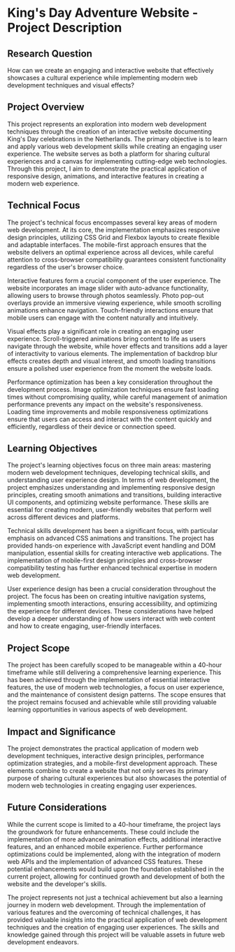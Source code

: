 # King's Day Adventure Website - Project Description

## Research Question
How can we create an engaging and interactive website that effectively showcases a cultural experience while implementing modern web development techniques and visual effects?

## Project Overview
This project represents an exploration into modern web development techniques through the creation of an interactive website documenting King's Day celebrations in the Netherlands. The primary objective is to learn and apply various web development skills while creating an engaging user experience. The website serves as both a platform for sharing cultural experiences and a canvas for implementing cutting-edge web technologies. Through this project, I aim to demonstrate the practical application of responsive design, animations, and interactive features in creating a modern web experience.

## Technical Focus
The project's technical focus encompasses several key areas of modern web development. At its core, the implementation emphasizes responsive design principles, utilizing CSS Grid and Flexbox layouts to create flexible and adaptable interfaces. The mobile-first approach ensures that the website delivers an optimal experience across all devices, while careful attention to cross-browser compatibility guarantees consistent functionality regardless of the user's browser choice.

Interactive features form a crucial component of the user experience. The website incorporates an image slider with auto-advance functionality, allowing users to browse through photos seamlessly. Photo pop-out overlays provide an immersive viewing experience, while smooth scrolling animations enhance navigation. Touch-friendly interactions ensure that mobile users can engage with the content naturally and intuitively.

Visual effects play a significant role in creating an engaging user experience. Scroll-triggered animations bring content to life as users navigate through the website, while hover effects and transitions add a layer of interactivity to various elements. The implementation of backdrop blur effects creates depth and visual interest, and smooth loading transitions ensure a polished user experience from the moment the website loads.

Performance optimization has been a key consideration throughout the development process. Image optimization techniques ensure fast loading times without compromising quality, while careful management of animation performance prevents any impact on the website's responsiveness. Loading time improvements and mobile responsiveness optimizations ensure that users can access and interact with the content quickly and efficiently, regardless of their device or connection speed.

## Learning Objectives
The project's learning objectives focus on three main areas: mastering modern web development techniques, developing technical skills, and understanding user experience design. In terms of web development, the project emphasizes understanding and implementing responsive design principles, creating smooth animations and transitions, building interactive UI components, and optimizing website performance. These skills are essential for creating modern, user-friendly websites that perform well across different devices and platforms.

Technical skills development has been a significant focus, with particular emphasis on advanced CSS animations and transitions. The project has provided hands-on experience with JavaScript event handling and DOM manipulation, essential skills for creating interactive web applications. The implementation of mobile-first design principles and cross-browser compatibility testing has further enhanced technical expertise in modern web development.

User experience design has been a crucial consideration throughout the project. The focus has been on creating intuitive navigation systems, implementing smooth interactions, ensuring accessibility, and optimizing the experience for different devices. These considerations have helped develop a deeper understanding of how users interact with web content and how to create engaging, user-friendly interfaces.

## Project Scope
The project has been carefully scoped to be manageable within a 40-hour timeframe while still delivering a comprehensive learning experience. This has been achieved through the implementation of essential interactive features, the use of modern web technologies, a focus on user experience, and the maintenance of consistent design patterns. The scope ensures that the project remains focused and achievable while still providing valuable learning opportunities in various aspects of web development.

## Impact and Significance
The project demonstrates the practical application of modern web development techniques, interactive design principles, performance optimization strategies, and a mobile-first development approach. These elements combine to create a website that not only serves its primary purpose of sharing cultural experiences but also showcases the potential of modern web technologies in creating engaging user experiences.

## Future Considerations
While the current scope is limited to a 40-hour timeframe, the project lays the groundwork for future enhancements. These could include the implementation of more advanced animation effects, additional interactive features, and an enhanced mobile experience. Further performance optimizations could be implemented, along with the integration of modern web APIs and the implementation of advanced CSS features. These potential enhancements would build upon the foundation established in the current project, allowing for continued growth and development of both the website and the developer's skills.

The project represents not just a technical achievement but also a learning journey in modern web development. Through the implementation of various features and the overcoming of technical challenges, it has provided valuable insights into the practical application of web development techniques and the creation of engaging user experiences. The skills and knowledge gained through this project will be valuable assets in future web development endeavors. 
